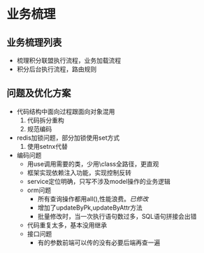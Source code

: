 # 业务梳理
## 业务梳理列表
- 梳理积分联盟执行流程，业务加载流程
- 积分后台执行流程，路由规则

## 问题及优化方案
- 代码结构中面向过程跟面向对象混用
    1. 代码拆分重构
    2. 规范编码
- redis加锁问题，部分加锁使用set方式
    1. 使用setnx代替
- 编码问题
    - 用use调用需要的类，少用\class全路径，更直观
    - 框架实现依赖注入功能，实现控制反转
    - service定位明确，只写不涉及model操作的业务逻辑
    - orm问题
        - 所有查询操作都用all(),性能浪费。_已修改_
        - 增加了updateByPk,updateByAttr方法
        - 批量修改时，当一次执行语句数过多，SQL语句拼接会出错
    - 代码重复太多，基本没用继承
    - 接口问题
        - 有的参数前端可以传的没有必要后端再查一遍